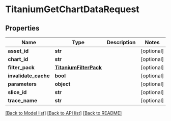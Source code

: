 # TitaniumGetChartDataRequest


## Properties
Name | Type | Description | Notes
------------ | ------------- | ------------- | -------------
**asset_id** | **str** |  | [optional] 
**chart_id** | **str** |  | [optional] 
**filter_pack** | [**TitaniumFilterPack**](TitaniumFilterPack.md) |  | [optional] 
**invalidate_cache** | **bool** |  | [optional] 
**parameters** | **object** |  | [optional] 
**slice_id** | **str** |  | [optional] 
**trace_name** | **str** |  | [optional] 

[[Back to Model list]](../README.md#documentation-for-models) [[Back to API list]](../README.md#documentation-for-api-endpoints) [[Back to README]](../README.md)


